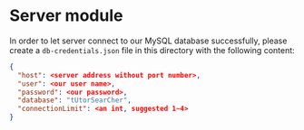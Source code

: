 # Server module

In order to let server connect to our MySQL database successfully, please create a `db-credentials.json` file in this directory with the following content:
```json
{ 
  "host": <server address without port number>,
  "user": <our user name>,
  "password": <our password>,
  "database": "tUtorSearCher",
  "connectionLimit": <an int, suggested 1~4>
}
```
